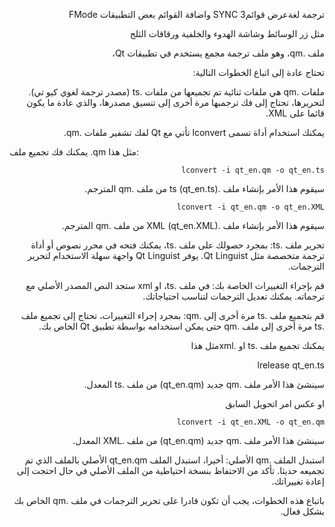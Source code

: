 <p dir="rtl"></p>


<p dir="rtl">ترجمة لغةعرض قوائمSYNC 3 واضافة القوائم بعض التطبيقات FMode</p>

 <p dir="rtl">مثل زر الوسائط وشاشة الهدوء والخلفية ورقاقات الثلج</p>

<p dir="rtl">ملف .qm، وهو ملف ترجمة مجمع يستخدم في تطبيقات Qt،</p>


<p dir="rtl">تحتاج عادة إلى اتباع الخطوات التالية:</p>
 <p dir="rtl">ملفات .qm هي ملفات ثنائية تم تجميعها من ملفات .ts (مصدر ترجمة لغوي كيو تي). لتحريرها، تحتاج إلى فك ترجمبها مرة أخرى إلى تنسيق مصدرها، والذي عادة ما يكون قائما على XML.</p>
 
 <p dir="rtl"> يمكنك استخدام أداة تسمى lconvert تأتي مع Qt لفك تشفير ملفات .qm.</p>
 
يمكنك فك تجميع ملف .qm مثل هذا:

<p dir="rtl">
<code>lconvert -i qt_en.qm -o qt_en.ts</code>
</p>

 <p dir="rtl">سيقوم هذا الأمر بإنشاء ملف .ts (qt_en.ts) من ملف .qm المترجم.</p>


<p dir="rtl"><code>lconvert -i qt_en.qm -o qt_en.XML</code></p>

 <p dir="rtl">سيقوم هذا الأمر بإنشاء ملف .XML (qt_en.XML) من ملف .qm المترجم. </p>

<p dir="rtl">تحرير ملف .ts: بمجرد حصولك على ملف .ts، يمكنك فتحه في محرر نصوص أو أداة ترجمة متخصصة مثل Qt Linguist. يوفر Qt Linguist واجهة سهلة الاستخدام لتحرير الترجمات.</p>
<p dir="rtl">قم بإجراء التغييرات الخاصة بك: في ملف .ts، او xml ستجد النص المصدر الأصلي مع ترجماته. يمكنك تعديل الترجمات لتناسب احتياجاتك.</p>

<p dir="rtl">قم بتجميع ملف .ts مرة أخرى إلى .qm: بمجرد إجراء التغييرات، تحتاج إلى تجميع ملف .ts مرة أخرى إلى ملف .qm حتى يمكن استخدامه بواسطة تطبيق Qt الخاص بك.</p>


 <p dir="rtl">يمكنك تجميع ملف .ts او .xmlمثل هذا</p>
 <p dir="rtl"><code></code>lrelease qt_en.ts</code></p>

  <p dir="rtl">سينشئ هذا الأمر ملف .qm جديد (qt_en.qm) من ملف .ts المعدل.</p>
  
 <p dir="rtl">او عكس امر اتحويل السابق </p>
 <p dir="rtl"><code>lconvert -i qt_en.XML -o qt_en.qm</code></p>
 
 <p dir="rtl">سينشئ هذا الأمر ملف .qm جديد (qt_en.qm) من ملف .XML المعدل.</p>


<p dir="rtl">استبدل الملف .qm الأصلي: أخيرا، استبدل الملف qt_en.qm الأصلي بالملف الذي تم تجميعه حديثا. تأكد من الاحتفاظ بنسخة احتياطية من الملف الأصلي في حال احتجت إلى إعادة تغييراتك.</p>

<p dir="rtl">باتباع هذه الخطوات، يجب أن تكون قادرا على تحرير الترجمات في ملف .qm الخاص بك بشكل فعال.</p>

<p dir="rtl"></p>


